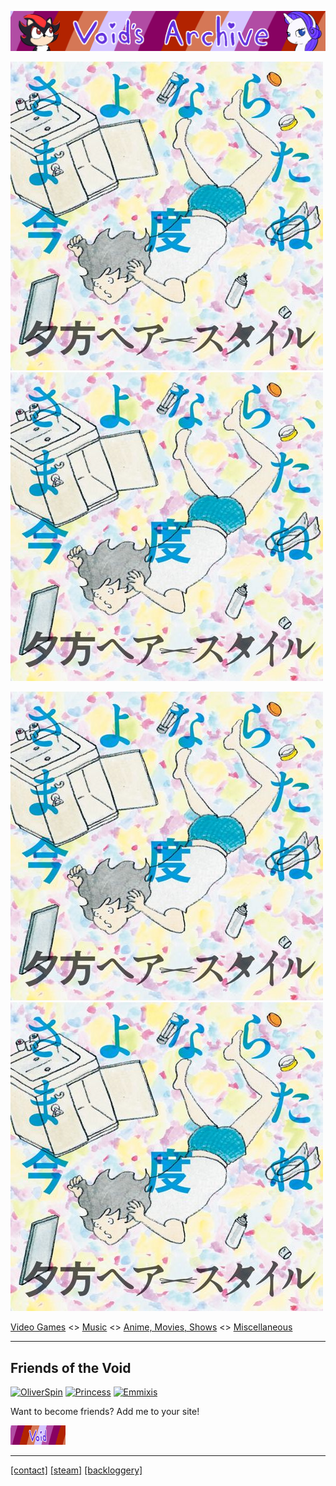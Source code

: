 <head>
     <link rel="shortcut icon" type="image/x-icon" href="favicon.ico">
</head>

![Void's Archive](/SSHP/index-banner.png)

![Video Games](/SSHP/test.jpg)![Anime, Movies, Shows](/SSHP/test.jpg)

![Music](/SSHP/test.jpg)![Miscellaneous](/SSHP/test.jpg)



[Video Games](/Games/Home) <> [Music](/index) <> [Anime, Movies, Shows](/index) <> [Miscellaneous](/SSHP/Home)

***
## Friends of the Void

[![OliverSpin](https://files.catbox.moe/se3kxa.gif)](https://steelviper77.neocities.org/) 
[![Princess](https://files.catbox.moe/he8oc0.gif)](https://chloes-secret-hideout.neocities.org/)
[![Emmixis](https://files.catbox.moe/f4jv7o.gif)](https://emmixis.net/)

 Want to become friends? Add me to your site! 

 ![Friends of the Void](/SSHP/webring-button.gif)

***
[[contact]](https://twitter.com/jamieofthevoid) [[steam]](https://steamcommunity.com/id/queenofthevoid/) [[backloggery]](https://www.backloggery.com/QueenRaven29)